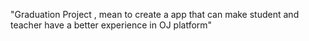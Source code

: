 "Graduation Project , mean to create a app that can make student and teacher have a better experience in OJ platform" 
